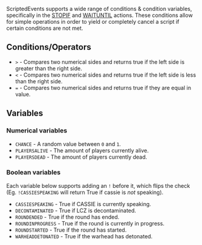 ScriptedEvents supports a wide range of conditions & condition variables, specifically in the [STOPIF](https://github.com/Thundermaker300/ScriptedEvents/wiki/STOPIF) and [WAITUNTIL](https://github.com/Thundermaker300/ScriptedEvents/wiki/WAITUNTIL) actions. These conditions allow for simple operations in order to yield or completely cancel a script if certain conditions are not met.

## Conditions/Operators
* `>` - Compares two numerical sides and returns true if the left side is greater than the right side.
* `<` - Compares two numerical sides and returns true if the left side is less than the right side.
* `=` - Compares two numerical sides and returns true if they are equal in value.

## Variables
### Numerical variables
* `CHANCE` - A random value between `0` and `1`.
* `PLAYERSALIVE` - The amount of players currently alive.
* `PLAYERSDEAD` - The amount of players currently dead.

### Boolean variables
Each variable below supports adding an `!` before it, which flips the check (Eg. `!CASSIESPEAKING` will return True if cassie is *not* speaking).
* `CASSIESPEAKING` - True if CASSIE is currently speaking.
* `DECONTAMINATED` - True if LCZ is decontaminated.
* `ROUNDENDED` - True if the round has ended.
* `ROUNDINPROGRESS` - True if the round is currently in progress.
* `ROUNDSTARTED` - True if the round has started.
* `WARHEADDETONATED` - True if the warhead has detonated.